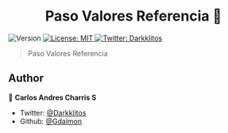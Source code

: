 <h1 align="center">Paso Valores Referencia 👋</h1>
<p>
  <img alt="Version" src="https://img.shields.io/badge/version-1.0-blue.svg?cacheSeconds=2592000" />
  <a href="#" target="_blank">
    <img alt="License: MIT" src="https://img.shields.io/badge/License-MIT-yellow.svg" />
  </a>
  <a href="https://twitter.com/Darkklitos" target="_blank">
    <img alt="Twitter: Darkklitos" src="https://img.shields.io/twitter/follow/Darkklitos.svg?style=social" />
  </a>
</p>

> Paso Valores Referencia

## Author

👤 **Carlos Andres Charris S**

* Twitter: [@Darkklitos](https://twitter.com/Darkklitos)
* Github: [@Gdaimon](https://github.com/Gdaimon)
